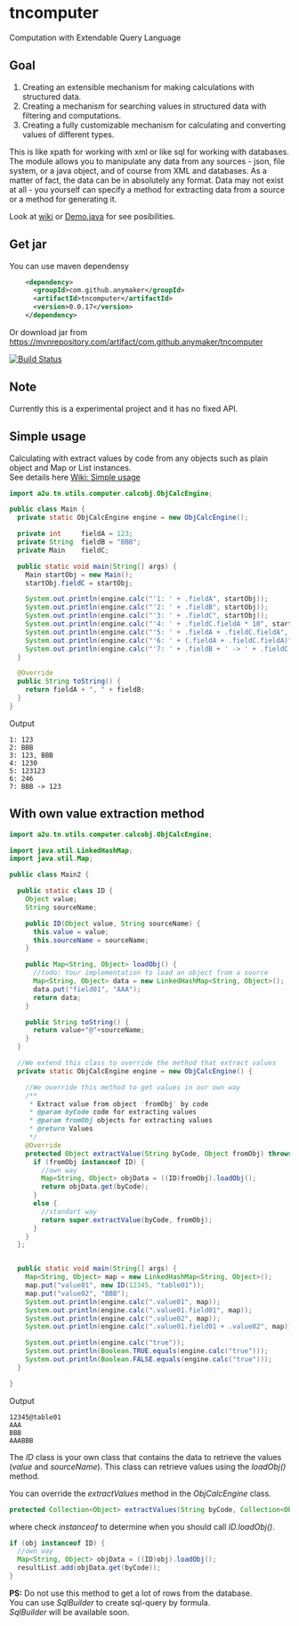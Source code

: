 # tncomputer
Computation with Extendable Query Language


## Goal
1. Creating an extensible mechanism for making calculations with structured data.
2. Creating a mechanism for searching values in structured data with filtering and computations.
3. Creating a fully customizable mechanism for calculating and converting values of different types.

This is like xpath for working with xml or like sql for working with databases. \
The module allows you to manipulate any data from any sources - json, file system, or a java object, and of course from XML and databases. 
As a matter of fact, the data can be in absolutely any format.
Data may not exist at all - you yourself can specify a method for extracting data from a source or a method for generating it.


Look at [wiki](https://github.com/anymaker/tncomputer/wiki)
or [Demo.java](https://github.com/anymaker/tncomputer/blob/master/test/a2u/tn/utils/computer/Demo.java)
for see posibilities.


## Get jar
You can use maven dependensy
```xml
    <dependency>
      <groupId>com.github.anymaker</groupId>
      <artifactId>tncomputer</artifactId>
      <version>0.0.17</version>
    </dependency>
```
Or download jar from https://mvnrepository.com/artifact/com.github.anymaker/tncomputer

[![Build Status](https://travis-ci.org/anymaker/tncomputer.svg?branch=master)](https://travis-ci.org/anymaker/tncomputer)

## Note
Currently this is a experimental project and it has no fixed API.

## Simple usage
Calculating with extract values by code from any objects such as plain object and Map or List instances. \
See details here [Wiki: Simple usage](https://github.com/anymaker/tncomputer/wiki/Simple-usage)

```java
import a2u.tn.utils.computer.calcobj.ObjCalcEngine;

public class Main {
  private static ObjCalcEngine engine = new ObjCalcEngine();

  private int     fieldA = 123;
  private String  fieldB = "BBB";
  private Main    fieldC;

  public static void main(String[] args) {
    Main startObj = new Main();
    startObj.fieldC = startObj;

    System.out.println(engine.calc("'1: ' + .fieldA", startObj));
    System.out.println(engine.calc("'2: ' + .fieldB", startObj));
    System.out.println(engine.calc("'3: ' + .fieldC", startObj));
    System.out.println(engine.calc("'4: ' + .fieldC.fieldA * 10", startObj));
    System.out.println(engine.calc("'5: ' + .fieldA + .fieldC.fieldA", startObj));
    System.out.println(engine.calc("'6: ' + (.fieldA + .fieldC.fieldA)", startObj));
    System.out.println(engine.calc("'7: ' + .fieldB + ' -> ' + .fieldC.fieldA", startObj));
  }

  @Override
  public String toString() {
    return fieldA + ", " + fieldB;
  }
}
```
Output
```
1: 123
2: BBB
3: 123, BBB
4: 1230
5: 123123
6: 246
7: BBB -> 123
```

## With own value extraction method

```java
import a2u.tn.utils.computer.calcobj.ObjCalcEngine;

import java.util.LinkedHashMap;
import java.util.Map;

public class Main2 {

  public static class ID {
    Object value;
    String sourceName;

    public ID(Object value, String sourceName) {
      this.value = value;
      this.sourceName = sourceName;
    }

    public Map<String, Object> loadObj() {
      //todo: Your implementation to load an object from a source
      Map<String, Object> data = new LinkedHashMap<String, Object>();
      data.put("field01", "AAA");
      return data;
    }

    public String toString() {
      return value+"@"+sourceName;
    }
  }

  //We extend this class to override the method that extract values
  private static ObjCalcEngine engine = new ObjCalcEngine() {

    //We override this method to get values in our own way
    /**
     * Extract value from object 'fromObj' by code
     * @param byCode code for extracting values
     * @param fromObj objects for extracting values
     * @return Values
     */
    @Override
    protected Object extractValue(String byCode, Object fromObj) throws Exception {
      if (fromObj instanceof ID) {
        //own way
        Map<String, Object> objData = ((ID)fromObj).loadObj();
        return objData.get(byCode);
      }
      else {
        //standart way
        return super.extractValue(byCode, fromObj);
      }
    }
  };


  public static void main(String[] args) {
    Map<String, Object> map = new LinkedHashMap<String, Object>();
    map.put("value01", new ID(12345, "table01"));
    map.put("value02", "BBB");
    System.out.println(engine.calc(".value01", map));
    System.out.println(engine.calc(".value01.field01", map));
    System.out.println(engine.calc(".value02", map));
    System.out.println(engine.calc(".value01.field01 + .value02", map));

    System.out.println(engine.calc("true"));
    System.out.println(Boolean.TRUE.equals(engine.calc("true")));
    System.out.println(Boolean.FALSE.equals(engine.calc("true")));
  }

}
```
Output
```
12345@table01
AAA
BBB
AAABBB
```

The *ID* class is your own class that contains the data to retrieve the values ​​(*value* and *sourceName*). 
This class can retrieve values ​​using the *loadObj()* method.

You can override the *extractValues* method in the *ObjCalcEngine* class.
```java
protected Collection<Object> extractValues(String byCode, Collection<Object> fromObjList)
``` 
where check *instanceof* to determine when you should call *ID.loadObj()*.
```java
if (obj instanceof ID) {
  //own way
  Map<String, Object> objData = ((ID)obj).loadObj();
  resultList.add(objData.get(byCode));
}
```

**PS:** Do not use this method to get a lot of rows from the database. \
You can use *SqlBuilder* to create sql-query by formula. \
*SqlBuilder* will be available soon.
